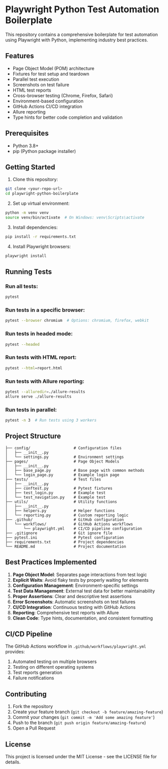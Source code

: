 # Playwright Python Test Automation Boilerplate

This repository contains a comprehensive boilerplate for test automation using Playwright with Python, implementing industry best practices.

## Features

- Page Object Model (POM) architecture
- Fixtures for test setup and teardown
- Parallel test execution
- Screenshots on test failure
- HTML test reports
- Cross-browser testing (Chrome, Firefox, Safari)
- Environment-based configuration
- GitHub Actions CI/CD integration
- Allure reporting
- Type hints for better code completion and validation

## Prerequisites

- Python 3.8+
- pip (Python package installer)

## Getting Started

1. Clone this repository:
```bash
git clone <your-repo-url>
cd playwright-python-boilerplate
```

2. Set up virtual environment:
```bash
python -m venv venv
source venv/bin/activate  # On Windows: venv\Scripts\activate
```

3. Install dependencies:
```bash
pip install -r requirements.txt
```

4. Install Playwright browsers:
```bash
playwright install
```

## Running Tests

### Run all tests:
```bash
pytest
```

### Run tests in a specific browser:
```bash
pytest --browser chromium  # Options: chromium, firefox, webkit
```

### Run tests in headed mode:
```bash
pytest --headed
```

### Run tests with HTML report:
```bash
pytest --html=report.html
```

### Run tests with Allure reporting:
```bash
pytest --alluredir=./allure-results
allure serve ./allure-results
```

### Run tests in parallel:
```bash
pytest -n 3  # Run tests using 3 workers
```

## Project Structure

```
├── config/                   # Configuration files
│   ├── __init__.py
│   └── settings.py           # Environment settings
├── pages/                    # Page Object Models
│   ├── __init__.py
│   ├── base_page.py          # Base page with common methods
│   └── login_page.py         # Example login page
├── tests/                    # Test files
│   ├── __init__.py
│   ├── conftest.py           # Pytest fixtures
│   ├── test_login.py         # Example test
│   └── test_navigation.py    # Example test
├── utils/                    # Utility functions
│   ├── __init__.py
│   ├── helpers.py            # Helper functions
│   └── reporting.py          # Custom reporting logic
├── .github/                  # GitHub configuration
│   └── workflows/            # GitHub Actions workflows
│       └── playwright.yml    # CI/CD pipeline configuration
├── .gitignore                # Git ignore file
├── pytest.ini                # Pytest configuration
├── requirements.txt          # Project dependencies
└── README.md                 # Project documentation
```

## Best Practices Implemented

1. **Page Object Model**: Separates page interactions from test logic
2. **Explicit Waits**: Avoid flaky tests by properly waiting for elements
3. **Configuration Management**: Environment-specific settings
4. **Test Data Management**: External test data for better maintainability
5. **Proper Assertions**: Clear and descriptive test assertions
6. **Error Screenshots**: Automatic screenshots on test failures
7. **CI/CD Integration**: Continuous testing with GitHub Actions
8. **Reporting**: Comprehensive test reports with Allure
9. **Clean Code**: Type hints, documentation, and consistent formatting

## CI/CD Pipeline

The GitHub Actions workflow in `.github/workflows/playwright.yml` provides:

1. Automated testing on multiple browsers
2. Testing on different operating systems
3. Test reports generation
4. Failure notifications

## Contributing

1. Fork the repository
2. Create your feature branch (`git checkout -b feature/amazing-feature`)
3. Commit your changes (`git commit -m 'Add some amazing feature'`)
4. Push to the branch (`git push origin feature/amazing-feature`)
5. Open a Pull Request

## License

This project is licensed under the MIT License - see the LICENSE file for details. 